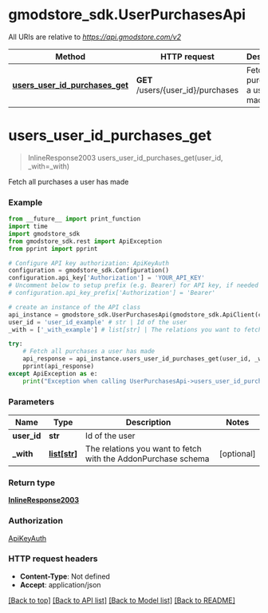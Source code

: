 # gmodstore_sdk.UserPurchasesApi

All URIs are relative to *https://api.gmodstore.com/v2*

Method | HTTP request | Description
------------- | ------------- | -------------
[**users_user_id_purchases_get**](UserPurchasesApi.md#users_user_id_purchases_get) | **GET** /users/{user_id}/purchases | Fetch all purchases a user has made

# **users_user_id_purchases_get**
> InlineResponse2003 users_user_id_purchases_get(user_id, _with=_with)

Fetch all purchases a user has made

### Example
```python
from __future__ import print_function
import time
import gmodstore_sdk
from gmodstore_sdk.rest import ApiException
from pprint import pprint

# Configure API key authorization: ApiKeyAuth
configuration = gmodstore_sdk.Configuration()
configuration.api_key['Authorization'] = 'YOUR_API_KEY'
# Uncomment below to setup prefix (e.g. Bearer) for API key, if needed
# configuration.api_key_prefix['Authorization'] = 'Bearer'

# create an instance of the API class
api_instance = gmodstore_sdk.UserPurchasesApi(gmodstore_sdk.ApiClient(configuration))
user_id = 'user_id_example' # str | Id of the user
_with = ['_with_example'] # list[str] | The relations you want to fetch with the AddonPurchase schema (optional)

try:
    # Fetch all purchases a user has made
    api_response = api_instance.users_user_id_purchases_get(user_id, _with=_with)
    pprint(api_response)
except ApiException as e:
    print("Exception when calling UserPurchasesApi->users_user_id_purchases_get: %s\n" % e)
```

### Parameters

Name | Type | Description  | Notes
------------- | ------------- | ------------- | -------------
 **user_id** | **str**| Id of the user | 
 **_with** | [**list[str]**](str.md)| The relations you want to fetch with the AddonPurchase schema | [optional] 

### Return type

[**InlineResponse2003**](InlineResponse2003.md)

### Authorization

[ApiKeyAuth](../README.md#ApiKeyAuth)

### HTTP request headers

 - **Content-Type**: Not defined
 - **Accept**: application/json

[[Back to top]](#) [[Back to API list]](../README.md#documentation-for-api-endpoints) [[Back to Model list]](../README.md#documentation-for-models) [[Back to README]](../README.md)

